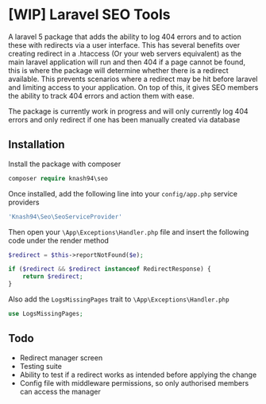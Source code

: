 # [WIP] Laravel SEO Tools

A laravel 5 package that adds the ability to log 404 errors and to action these with redirects via a user interface. This has several benefits over creating redirect in a .htaccess (Or your web servers equivalent) as the main laravel application will run and then 404 if a page cannot be found, this is where the package will determine whether there is a redirect available. This prevents scenarios where a redirect may be hit before laravel and limiting access to your application. On top of this, it gives SEO members the ability to track 404 errors and action them with ease.

The package is currently work in progress and will only currently log 404 errors and only redirect if one has been manually created via database

## Installation
Install the package with composer
```php
composer require knash94\seo
```

Once installed, add the following line into your `config/app.php` service providers
```php
'Knash94\Seo\SeoServiceProvider'
```

Then open your `\App\Exceptions\Handler.php` file and insert the following code under the render method
```php
$redirect = $this->reportNotFound($e);

if ($redirect && $redirect instanceof RedirectResponse) {
    return $redirect;
}
````
Also add the `LogsMissingPages` trait to `\App\Exceptions\Handler.php`
```php
use LogsMissingPages;
````

## Todo
- Redirect manager screen
- Testing suite
- Ability to test if a redirect works as intended before applying the change
- Config file with middleware permissions, so only authorised members can access the manager